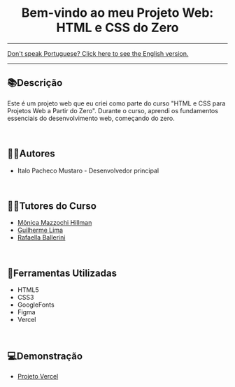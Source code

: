 <div align="center">
<h1>Bem-vindo ao meu Projeto Web: HTML e CSS do Zero</h1> 
</div>

<hr>
<a href="https://github.com/ItaloPachecoMustaro/Alura-Portfolio-Project/blob/main/README-EN.md">Don't speak Portuguese? Click here to see the English version.</a>
<hr>

## 📚Descrição

Este é um projeto web que eu criei como parte do curso "HTML e CSS para Projetos Web a Partir do Zero". Durante o curso, aprendi os fundamentos essenciais do desenvolvimento web, começando do zero.

<br>

## 🧑‍💻Autores

- Italo Pacheco Mustaro - Desenvolvedor principal

<br>

## 👨‍🏫Tutores do Curso

- [Mônica Mazzochi Hillman](https://github.com/MonicaHillman)
- [Guilherme Lima](https://www.linkedin.com/in/guilherme-lima-458925178)
- [Rafaella Ballerini](https://github.com/rafaballerini)

<br>

## 🔧Ferramentas Utilizadas

- HTML5
- CSS3
- GoogleFonts
- Figma
- Vercel

<br>

## 💻Demonstração

- [Projeto Vercel](https://alura-basic-portfolio.vercel.app/)
